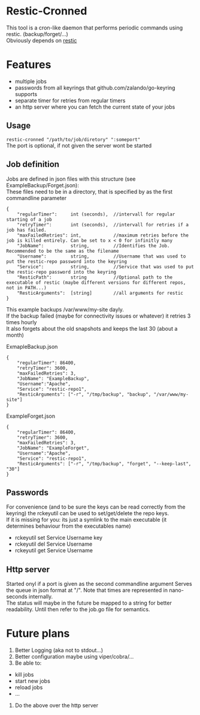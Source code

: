 Restic-Cronned
==============
This tool is a cron-like daemon that performs periodic commands using restic. (backup/forget/...)  
Obviously depends on [restic](https://github.com/restic/restic)
# Features #
* multiple jobs
* passwords from all keyrings that github.com/zalando/go-keyring supports
* separate timer for retries from regular timers
* an http server where you can fetch the current state of your jobs

## Usage ##
`restic-cronned "/path/to/job/diretory" ":someport"`  
The port is optional, if not given the server wont be started
  
## Job definition ##
Jobs are defined in json files with this structure (see ExampleBackup/Forget.json):  
These files need to be in a directory, that is specified by as the first commandline parameter
```
{
    "regularTimer":     int (seconds),  //intervall for regular starting of a job
    "retryTimer":       int (seconds),  //intervall for retries if a job has failed.
    "maxFailedRetries": int,            //maximum retries before the job is killed entirely. Can be set to x < 0 for infinitly many  
    "JobName":          string,         //Identifies the Job. Recommended to be the same as the filename
    "Username":         string,         //Username that was used to put the restic-repo password into the keyring
    "Service":          string,         //Service that was used to put the restic-repo password into the keyring
    "ResticPath":       string          //Optional path to the executable of restic (maybe different versions for different repos, not in PATH...)
    "ResticArguments":  [string]        //all arguments for restic   
}
```

This example backups /var/www/my-site dayly.  
If the backup failed (maybe for connectivity issues or whatever) it retries 3 times hourly  
It also forgets about the old snapshots and keeps the last 30 (about a month)

ExmapleBackup.json
```
{
    "regularTimer": 86400,
    "retryTimer": 3600,
    "maxFailedRetries": 3,
    "JobName": "ExampleBackup",
    "Username":"Apache",
    "Service": "restic-repo1",
    "ResticArguments": ["-r", "/tmp/backup", "backup", "/var/www/my-site"]
}
```

ExampleForget.json
```
{
    "regularTimer": 86400,
    "retryTimer": 3600,
    "maxFailedRetries": 3,
    "JobName": "ExampleForget",
    "Username":"Apache",
    "Service": "restic-repo1",
    "ResticArguments": ["-r", "/tmp/backup", "forget", "--keep-last", "30"]
}
```

## Passwords ##
For convenience (and to be sure the keys can be read correctly from the keyring) the rckeyutil can be used to set/get/delete the repo keys.  
If it is missing for you: its just a symlink to the main executable (it determines behaviour from the executables name)
* rckeyutil set Service Username key
* rckeyutil del Service Username
* rckeyutil get Service Username

## Http server ##
Started onyl if a port is given as the second commandline argument
Serves the queue in json format at "/". Note that times are represented in nano-seconds internally.  
The status will maybe in the future be mapped to a string for better readability. Until then refer to the job.go file for semantics.  

# Future plans #
1. Better Logging (aka not to stdout...)
1. Better configuration maybe using viper/cobra/...
1. Be able to:
* kill jobs
* start new jobs
* reload jobs
* ...
  
1. Do the above over the http server

